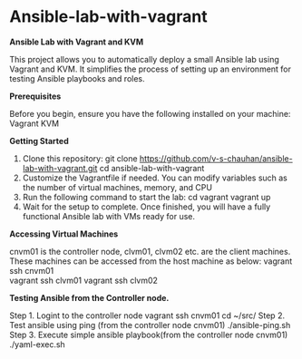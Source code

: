 # Ansible-lab-with-vagrant
**Ansible Lab with Vagrant and KVM**

This project allows you to automatically deploy a small Ansible lab using Vagrant and KVM. It simplifies the process of setting up an environment for testing Ansible playbooks and roles.

**Prerequisites**

Before you begin, ensure you have the following installed on your machine:
    Vagrant
    KVM

**Getting Started**

1. Clone this repository:
    git clone https://github.com/v-s-chauhan/ansible-lab-with-vagrant.git
    cd ansible-lab-with-vagrant
2. Customize the Vagrantfile if needed. You can modify variables such as the number of virtual machines, memory, and CPU
3. Run the following command to start the lab:
    cd vagrant
    vagrant up
4. Wait for the setup to complete. Once finished, you will have a fully functional Ansible lab with VMs ready for use.

**Accessing Virtual Machines**

cnvm01 is the controller node, clvm01, clvm02 etc. are the client machines. These machines can be accessed from the host machine as below:
    vagrant ssh cnvm01  
    vagrant ssh clvm01
    vagrant ssh clvm02

**Testing Ansible from the Controller node.**

Step 1. Logint to the controller node
   vagrant ssh cnvm01
   cd ~/src/
Step 2. Test ansible using ping (from the controller node cnvm01)
   ./ansible-ping.sh
Step 3. Execute simple ansible playbook(from the controller node cnvm01)
   ./yaml-exec.sh
   
